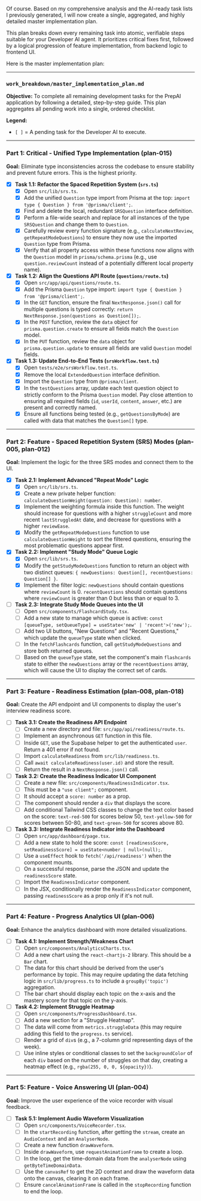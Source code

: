 Of course. Based on my comprehensive analysis and the AI-ready task lists I previously generated, I will now create a single, aggregated, and highly detailed master implementation plan.

This plan breaks down every remaining task into atomic, verifiable steps suitable for your Developer AI agent. It prioritizes critical fixes first, followed by a logical progression of feature implementation, from backend logic to frontend UI.

Here is the master implementation plan:

---

### **`work_breakdown/master_implementation_plan.md`**

**Objective:** To complete all remaining development tasks for the PrepAI application by following a detailed, step-by-step guide. This plan aggregates all pending work into a single, ordered checklist.

**Legend:**
- `[ ]` = A pending task for the Developer AI to execute.

---

### **Part 1: Critical - Unified Type Implementation (plan-015)**

**Goal:** Eliminate type inconsistencies across the codebase to ensure stability and prevent future errors. This is the highest priority.

-   [x] **Task 1.1: Refactor the Spaced Repetition System (`srs.ts`)**
    -   [x] Open `src/lib/srs.ts`.
    -   [x] Add the unified `Question` type import from Prisma at the top: `import type { Question } from '@prisma/client';`.
    -   [x] Find and delete the local, redundant `SRSQuestion` interface definition.
    -   [x] Perform a file-wide search and replace for all instances of the type `SRSQuestion` and change them to `Question`.
    -   [x] Carefully review every function signature (e.g., `calculateNextReview`, `getRepeatModeQuestions`) to ensure they now use the imported `Question` type from Prisma.
    -   [x] Verify that all property access within these functions now aligns with the `Question` model in `prisma/schema.prisma` (e.g., use `question.reviewCount` instead of a potentially different local property name).

-   [x] **Task 1.2: Align the Questions API Route (`questions/route.ts`)**
    -   [x] Open `src/app/api/questions/route.ts`.
    -   [x] Add the Prisma `Question` type import: `import type { Question } from '@prisma/client';`.
    -   [x] In the `GET` function, ensure the final `NextResponse.json()` call for multiple questions is typed correctly: `return NextResponse.json(questions as Question[]);`.
    -   [x] In the `POST` function, review the `data` object for `prisma.question.create` to ensure all fields match the `Question` model.
    -   [x] In the `PUT` function, review the `data` object for `prisma.question.update` to ensure all fields are valid `Question` model fields.

-   [x] **Task 1.3: Update End-to-End Tests (`srsWorkflow.test.ts`)**
    -   [x] Open `tests/e2e/srsWorkflow.test.ts`.
    -   [x] Remove the local `ExtendedQuestion` interface definition.
    -   [x] Import the `Question` type from `@prisma/client`.
    -   [x] In the `testQuestions` array, update each test question object to strictly conform to the Prisma `Question` model. Pay close attention to ensuring all required fields (`id`, `userId`, `content`, `answer`, etc.) are present and correctly named.
    -   [x] Ensure all functions being tested (e.g., `getQuestionsByMode`) are called with data that matches the `Question[]` type.

---

### **Part 2: Feature - Spaced Repetition System (SRS) Modes (plan-005, plan-012)**

**Goal:** Implement the logic for the three SRS modes and connect them to the UI.

-   [x] **Task 2.1: Implement Advanced "Repeat Mode" Logic**
    -   [x] Open `src/lib/srs.ts`.
    -   [x] Create a new private helper function: `calculateQuestionWeight(question: Question): number`.
    -   [x] Implement the weighting formula inside this function. The weight should increase for questions with a higher `struggleCount` and more recent `lastStruggledAt` date, and decrease for questions with a higher `reviewEase`.
    -   [x] Modify the `getRepeatModeQuestions` function to use `calculateQuestionWeight` to sort the filtered questions, ensuring the most problematic questions appear first.

-   [x] **Task 2.2: Implement "Study Mode" Queue Logic**
    -   [x] Open `src/lib/srs.ts`.
    -   [x] Modify the `getStudyModeQuestions` function to return an object with two distinct queues: `{ newQuestions: Question[], recentQuestions: Question[] }`.
    -   [x] Implement the filter logic: `newQuestions` should contain questions where `reviewCount` is 0. `recentQuestions` should contain questions where `reviewCount` is greater than 0 but less than or equal to 3.

-   [ ] **Task 2.3: Integrate Study Mode Queues into the UI**
    -   [ ] Open `src/components/FlashcardStudy.tsx`.
    -   [ ] Add a new state to manage which queue is active: `const [queueType, setQueueType] = useState<'new' | 'recent'>('new');`.
    -   [ ] Add two UI buttons, "New Questions" and "Recent Questions," which update the `queueType` state when clicked.
    -   [ ] In the `fetchFlashcards` function, call `getStudyModeQuestions` and store both returned queues.
    -   [ ] Based on the `queueType` state, set the component's main `flashcards` state to either the `newQuestions` array or the `recentQuestions` array, which will cause the UI to display the correct set of cards.

---

### **Part 3: Feature - Readiness Estimation (plan-008, plan-018)**

**Goal:** Create the API endpoint and UI components to display the user's interview readiness score.

-   [ ] **Task 3.1: Create the Readiness API Endpoint**
    -   [ ] Create a new directory and file: `src/app/api/readiness/route.ts`.
    -   [ ] Implement an asynchronous `GET` function in this file.
    -   [ ] Inside `GET`, use the Supabase helper to get the authenticated `user`. Return a 401 error if not found.
    -   [ ] Import `calculateReadiness` from `src/lib/readiness.ts`.
    -   [ ] Call `await calculateReadiness(user.id)` and store the result.
    -   [ ] Return the result in a `NextResponse.json()` call.

-   [ ] **Task 3.2: Create the Readiness Indicator UI Component**
    -   [ ] Create a new file: `src/components/ReadinessIndicator.tsx`.
    -   [ ] This must be a `"use client";` component.
    -   [ ] It should accept a `score: number` as a prop.
    -   [ ] The component should render a `div` that displays the score.
    -   [ ] Add conditional Tailwind CSS classes to change the text color based on the score: `text-red-500` for scores below 50, `text-yellow-500` for scores between 50-80, and `text-green-500` for scores above 80.

-   [ ] **Task 3.3: Integrate Readiness Indicator into the Dashboard**
    -   [ ] Open `src/app/dashboard/page.tsx`.
    -   [ ] Add a new state to hold the score: `const [readinessScore, setReadinessScore] = useState<number | null>(null);`.
    -   [ ] Use a `useEffect` hook to `fetch('/api/readiness')` when the component mounts.
    -   [ ] On a successful response, parse the JSON and update the `readinessScore` state.
    -   [ ] Import the `ReadinessIndicator` component.
    -   [ ] In the JSX, conditionally render the `ReadinessIndicator` component, passing `readinessScore` as a prop only if it's not null.

---

### **Part 4: Feature - Progress Analytics UI (plan-006)**

**Goal:** Enhance the analytics dashboard with more detailed visualizations.

-   [ ] **Task 4.1: Implement Strength/Weakness Chart**
    -   [ ] Open `src/components/AnalyticsCharts.tsx`.
    -   [ ] Add a new chart using the `react-chartjs-2` library. This should be a `Bar` chart.
    -   [ ] The data for this chart should be derived from the user's performance by topic. This may require updating the data fetching logic in `src/lib/progress.ts` to include a `groupBy('topic')` aggregation.
    -   [ ] The bar chart should display each topic on the x-axis and the mastery score for that topic on the y-axis.

-   [ ] **Task 4.2: Implement Struggle Heatmap**
    -   [ ] Open `src/components/ProgressDashboard.tsx`.
    -   [ ] Add a new section for a "Struggle Heatmap".
    -   [ ] The data will come from `metrics.struggleData` (this may require adding this field to the `progress.ts` service).
    -   [ ] Render a grid of `div`s (e.g., a 7-column grid representing days of the week).
    -   [ ] Use inline styles or conditional classes to set the `backgroundColor` of each `div` based on the number of struggles on that day, creating a heatmap effect (e.g., `rgba(255, 0, 0, ${opacity})`).

---

### **Part 5: Feature - Voice Answering UI (plan-004)**

**Goal:** Improve the user experience of the voice recorder with visual feedback.

-   [ ] **Task 5.1: Implement Audio Waveform Visualization**
    -   [ ] Open `src/components/VoiceRecorder.tsx`.
    -   [ ] In the `startRecording` function, after getting the `stream`, create an `AudioContext` and an `AnalyserNode`.
    -   [ ] Create a new function `drawWaveform`.
    -   [ ] Inside `drawWaveform`, use `requestAnimationFrame` to create a loop.
    -   [ ] In the loop, get the time-domain data from the `analyserNode` using `getByteTimeDomainData`.
    -   [ ] Use the `canvasRef` to get the 2D context and draw the waveform data onto the canvas, clearing it on each frame.
    -   [ ] Ensure `cancelAnimationFrame` is called in the `stopRecording` function to end the loop.